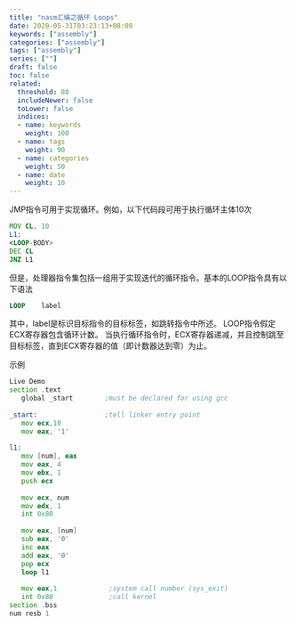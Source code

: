 ```yaml
---
title: "nasm汇编之循环 Loops"
date: 2020-05-31T03:23:13+08:00
keywords: ["assembly"]
categories: ["assembly"]
tags: ["assembly"]
series: [""]
draft: false
toc: false
related:
  threshold: 80
  includeNewer: false
  toLower: false
  indices:
  - name: keywords
    weight: 100
  - name: tags
    weight: 90
  - name: categories
    weight: 50
  - name: date
    weight: 10
---
```

JMP指令可用于实现循环。例如，以下代码段可用于执行循环主体10次

```asm
MOV	CL, 10
L1:
<LOOP-BODY>
DEC	CL
JNZ	L1
```
但是，处理器指令集包括一组用于实现迭代的循环指令。基本的LOOP指令具有以下语法
```asm
LOOP 	label
```
其中，label是标识目标指令的目标标签，如跳转指令中所述。 LOOP指令假定ECX寄存器包含循环计数。
当执行循环指令时，ECX寄存器递减，并且控制跳至目标标签，直到ECX寄存器的值（即计数器达到零）为止。

示例
```asm
Live Demo
section	.text
   global _start        ;must be declared for using gcc
	
_start:	                ;tell linker entry point
   mov ecx,10
   mov eax, '1'
	
l1:
   mov [num], eax
   mov eax, 4
   mov ebx, 1
   push ecx
	
   mov ecx, num        
   mov edx, 1        
   int 0x80
	
   mov eax, [num]
   sub eax, '0'
   inc eax
   add eax, '0'
   pop ecx
   loop l1
	
   mov eax,1             ;system call number (sys_exit)
   int 0x80              ;call kernel
section	.bss
num resb 1
```




